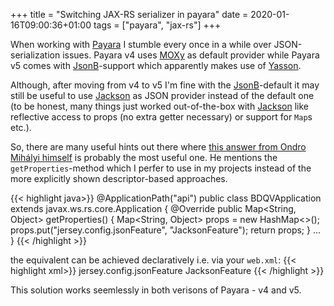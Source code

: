 +++
title = "Switching JAX-RS serializer in payara"
date = 2020-01-16T09:00:36+01:00
tags = ["payara", "jax-rs"]
+++

When working with [Payara][payara] I stumble every once in a while over JSON-serialization issues. Payara v4 uses [MOXy][moxy] as default provider while Payara v5 comes with [JsonB][jsonb]-support which apparently makes use of [Yasson][yasson].

Although, after moving from v4 to v5 I'm fine with the [JsonB][jsonb]-default it may still be useful to use [Jackson][jackson] as JSON provider instead of the default one (to be honest, many things just worked out-of-the-box with [Jackson][jackson] like reflective access to props (no extra getter necessary) or support for `Map`s etc.).

So, there are many useful hints out there where [this answer from Ondro Mihályi himself][stack-payara] is probably the most useful one. He mentions the `getProperties`-method which I perfer to use in my projects instead of the more explicitly shown descriptor-based approaches.

{{< highlight java>}}
@ApplicationPath("api")
public class BDQVApplication extends javax.ws.rs.core.Application {
    @Override
    public Map<String, Object> getProperties() {
        Map<String, Object> props = new HashMap<>();
        props.put("jersey.config.jsonFeature", "JacksonFeature");
        return props;
    }
    ...
}
{{< /highlight >}}

the equivalent can be achieved declaratively i.e. via your `web.xml`:
{{< highlight xml>}}
<context-param>
    <param-name>jersey.config.jsonFeature</param-name>
    <param-value>JacksonFeature</param-value>
</context-param>
{{< /highlight >}}

This solution works seemlessly in both verisons of Payara - v4 and v5.

[payara]:https://www.payara.fish
[stack-payara]:https://stackoverflow.com/questions/49793289/how-to-use-jackson-2-in-payara-5
[moxy]:https://www.eclipse.org/eclipselink/#moxy
[yasson]:https://eclipse-ee4j.github.io/yasson/
[jsonb]:http://json-b.net/
[jackson]:https://github.com/FasterXML/jackson
